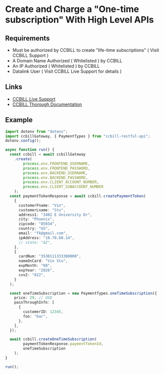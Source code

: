 # Create and Charge a "One-time subscription" With High Level APIs

## Requirements

- Must be authorized by CCBILL to create "life-time subscriptions" ( Visit CCBILL Support )
- A Domain Name Authorized ( Whitelisted ) by CCBILL
- An IP Authorized ( Whitelisted ) by CCBILL
- Datalink User ( Visit CCBILL Live Support for details )

## Links

- [CCBILL Live Support](https://admin.ccbill.com/adminPortalLiveChat.html)
- [CCBILL Thorough Documentation](https://github.com/CCBill/restful-api-guide?tab=readme-ov-file#request-parameters)

## Example

```ts
import dotenv from "dotenv";
import ccbillGateway, { PaymentTypes } from "ccbill-restful-api";
dotenv.config();

async function run() {
  const ccbill = await ccbillGateway
	.create(
		process.env.FRONTEND_USERNAME, 
		process.env.FRONTEND_PASSWORD, 
		process.env.BACKEND_USERNAME, 
		process.env.BACKEND_PASSWORD, 
		process.env.CLIENT_ACCOUNT_NUMBER, 
		process.env.CLIENT_SUBACCOUNT_NUMBER
	);
  const paymentTokenResponse = await ccbill.createPaymentToken(
    {
      customerFname: "Vin",
      customerLname: "Stu",
      address1: "3402 E University Dr",
      city: "Phoenix",
      zipcode: "85034",
      country: "US",
      email: "fk@gmail.com",
      ipAddress: "10.70.60.14",
      // state: "AZ",
    },
    {
      cardNum: "3530111333300000",
      nameOnCard: "Vin Stu",
      expMonth: "08",
      expYear: "2026",
      cvv2: "822",
    }
  );

  const oneTimeSubscription = new PaymentTypes.oneTimeSubscription({
    price: 29, // USD
    passThroughInfo: [
      {
        customerID: 12345,
        foo: "bar",
      },
    ],
  });

  await ccbill.createOneTimeSubscription(
		paymentTokenResponse.paymentTokenId, 
		oneTimeSubscription
	);
}

run();
```
